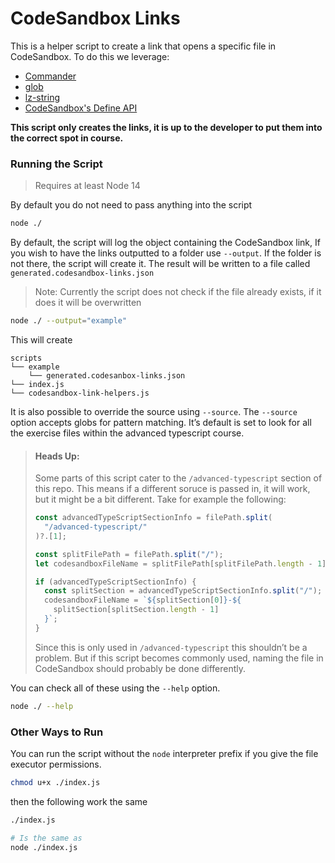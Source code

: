# CodeSandbox Links

This is a helper script to create a link that opens a specific file in CodeSandbox. To do this we leverage:

- [Commander](https://github.com/tj/commander.js#readme)
- [glob](https://github.com/isaacs/node-glob#readme)
- [lz-string](https://pieroxy.net/blog/pages/lz-string/index.html)
- [CodeSandbox's Define API](https://github.com/codesandbox/codesandbox-importers/blob/e68dcdd289c32045293db862b1897130a0825e0a/packages/import-utils/src/api/define.ts#L11)

**This script only creates the links, it is up to the developer to put them into the correct spot in course.**

### Running the Script

> Requires at least Node 14

By default you do not need to pass anything into the script

```sh
node ./
```

By default, the script will log the object containing the CodeSandbox link, If you wish to have the links outputted to a folder use `--output`. If the folder is not there, the script will create it. The result will be written to a file called `generated.codesandbox-links.json`

> Note: Currently the script does not check if the file already exists, if it does it will be overwritten

```sh
node ./ --output="example"
```

This will create

```
scripts
└── example
    └── generated.codesanbox-links.json
└── index.js
└── codesandbox-link-helpers.js
```

It is also possible to override the source using `--source`. The `--source` option accepts globs for pattern matching. It’s default is set to look for all the exercise files within the advanced typescript course.

> #### **Heads Up:**
>
> Some parts of this script cater to the `/advanced-typescript` section of this repo. This means if a different soruce is passed in, it will work, but it might be a bit different. Take for example the following:
>
> ```js
> const advancedTypeScriptSectionInfo = filePath.split(
>   "/advanced-typescript/"
> )?.[1];
>
> const splitFilePath = filePath.split("/");
> let codesandboxFileName = splitFilePath[splitFilePath.length - 1];
>
> if (advancedTypeScriptSectionInfo) {
>   const splitSection = advancedTypeScriptSectionInfo.split("/");
>   codesandboxFileName = `${splitSection[0]}-${
>     splitSection[splitSection.length - 1]
>   }`;
> }
> ```
>
> Since this is only used in `/advanced-typescript` this shouldn’t be a problem. But if this script becomes commonly used, naming the file in CodeSandbox should probably be done differently.

You can check all of these using the `--help` option.

```sh
node ./ --help
```

### Other Ways to Run

You can run the script without the `node` interpreter prefix if you give the file executor permissions.

```sh
chmod u+x ./index.js
```

then the following work the same

```sh
./index.js

# Is the same as
node ./index.js
```
